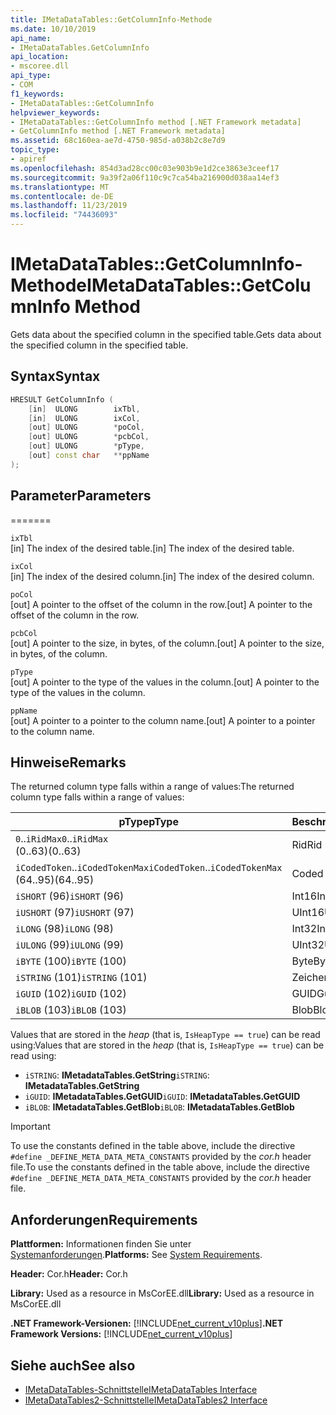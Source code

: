 ```yaml
---
title: IMetaDataTables::GetColumnInfo-Methode
ms.date: 10/10/2019
api_name:
- IMetaDataTables.GetColumnInfo
api_location:
- mscoree.dll
api_type:
- COM
f1_keywords:
- IMetaDataTables::GetColumnInfo
helpviewer_keywords:
- IMetaDataTables::GetColumnInfo method [.NET Framework metadata]
- GetColumnInfo method [.NET Framework metadata]
ms.assetid: 68c160ea-ae7d-4750-985d-a038b2c8e7d9
topic_type:
- apiref
ms.openlocfilehash: 854d3ad28cc00c03e903b9e1d2ce3863e3ceef17
ms.sourcegitcommit: 9a39f2a06f110c9c7ca54ba216900d038aa14ef3
ms.translationtype: MT
ms.contentlocale: de-DE
ms.lasthandoff: 11/23/2019
ms.locfileid: "74436093"
---
```

# <a name="imetadatatablesgetcolumninfo-method"></a><span data-ttu-id="5db87-102">IMetaDataTables::GetColumnInfo-Methode</span><span class="sxs-lookup"><span data-stu-id="5db87-102">IMetaDataTables::GetColumnInfo Method</span></span>
<span data-ttu-id="5db87-103">Gets data about the specified column in the specified table.</span><span class="sxs-lookup"><span data-stu-id="5db87-103">Gets data about the specified column in the specified table.</span></span>  
  
## <a name="syntax"></a><span data-ttu-id="5db87-104">Syntax</span><span class="sxs-lookup"><span data-stu-id="5db87-104">Syntax</span></span>  
  
```cpp  
HRESULT GetColumnInfo (   
    [in]  ULONG        ixTbl,  
    [in]  ULONG        ixCol,  
    [out] ULONG        *poCol,  
    [out] ULONG        *pcbCol,  
    [out] ULONG        *pType,  
    [out] const char   **ppName  
);  
```  
  
## <a name="parameters"></a><span data-ttu-id="5db87-105">Parameter</span><span class="sxs-lookup"><span data-stu-id="5db87-105">Parameters</span></span>
=======

 `ixTbl`  
 <span data-ttu-id="5db87-106">[in] The index of the desired table.</span><span class="sxs-lookup"><span data-stu-id="5db87-106">[in] The index of the desired table.</span></span>  
  
 `ixCol`  
 <span data-ttu-id="5db87-107">[in] The index of the desired column.</span><span class="sxs-lookup"><span data-stu-id="5db87-107">[in] The index of the desired column.</span></span>  
  
 `poCol`  
 <span data-ttu-id="5db87-108">[out] A pointer to the offset of the column in the row.</span><span class="sxs-lookup"><span data-stu-id="5db87-108">[out] A pointer to the offset of the column in the row.</span></span>  
  
 `pcbCol`  
 <span data-ttu-id="5db87-109">[out] A pointer to the size, in bytes, of the column.</span><span class="sxs-lookup"><span data-stu-id="5db87-109">[out] A pointer to the size, in bytes, of the column.</span></span>  
  
 `pType`  
 <span data-ttu-id="5db87-110">[out] A pointer to the type of the values in the column.</span><span class="sxs-lookup"><span data-stu-id="5db87-110">[out] A pointer to the type of the values in the column.</span></span>  
  
 `ppName`  
 <span data-ttu-id="5db87-111">[out] A pointer to a pointer to the column name.</span><span class="sxs-lookup"><span data-stu-id="5db87-111">[out] A pointer to a pointer to the column name.</span></span>  
 
## <a name="remarks"></a><span data-ttu-id="5db87-112">Hinweise</span><span class="sxs-lookup"><span data-stu-id="5db87-112">Remarks</span></span>

<span data-ttu-id="5db87-113">The returned column type falls within a range of values:</span><span class="sxs-lookup"><span data-stu-id="5db87-113">The returned column type falls within a range of values:</span></span>

| <span data-ttu-id="5db87-114">pType</span><span class="sxs-lookup"><span data-stu-id="5db87-114">pType</span></span>                    | <span data-ttu-id="5db87-115">Beschreibung</span><span class="sxs-lookup"><span data-stu-id="5db87-115">Description</span></span>   | <span data-ttu-id="5db87-116">Helper function</span><span class="sxs-lookup"><span data-stu-id="5db87-116">Helper function</span></span>                   |
|--------------------------|---------------|-----------------------------------|
| <span data-ttu-id="5db87-117">`0`..`iRidMax`</span><span class="sxs-lookup"><span data-stu-id="5db87-117">`0`..`iRidMax`</span></span><br><span data-ttu-id="5db87-118">(0..63)</span><span class="sxs-lookup"><span data-stu-id="5db87-118">(0..63)</span></span>   | <span data-ttu-id="5db87-119">Rid</span><span class="sxs-lookup"><span data-stu-id="5db87-119">Rid</span></span>           | <span data-ttu-id="5db87-120">**IsRidType**</span><span class="sxs-lookup"><span data-stu-id="5db87-120">**IsRidType**</span></span><br><span data-ttu-id="5db87-121">**IsRidOrToken**</span><span class="sxs-lookup"><span data-stu-id="5db87-121">**IsRidOrToken**</span></span> |
| <span data-ttu-id="5db87-122">`iCodedToken`..`iCodedTokenMax`</span><span class="sxs-lookup"><span data-stu-id="5db87-122">`iCodedToken`..`iCodedTokenMax`</span></span><br><span data-ttu-id="5db87-123">(64..95)</span><span class="sxs-lookup"><span data-stu-id="5db87-123">(64..95)</span></span> | <span data-ttu-id="5db87-124">Coded token</span><span class="sxs-lookup"><span data-stu-id="5db87-124">Coded token</span></span> | <span data-ttu-id="5db87-125">**IsCodedTokenType**</span><span class="sxs-lookup"><span data-stu-id="5db87-125">**IsCodedTokenType**</span></span> <br><span data-ttu-id="5db87-126">**IsRidOrToken**</span><span class="sxs-lookup"><span data-stu-id="5db87-126">**IsRidOrToken**</span></span> |
| <span data-ttu-id="5db87-127">`iSHORT` (96)</span><span class="sxs-lookup"><span data-stu-id="5db87-127">`iSHORT` (96)</span></span>            | <span data-ttu-id="5db87-128">Int16</span><span class="sxs-lookup"><span data-stu-id="5db87-128">Int16</span></span>         | <span data-ttu-id="5db87-129">**IsFixedType**</span><span class="sxs-lookup"><span data-stu-id="5db87-129">**IsFixedType**</span></span>                   |
| <span data-ttu-id="5db87-130">`iUSHORT` (97)</span><span class="sxs-lookup"><span data-stu-id="5db87-130">`iUSHORT` (97)</span></span>           | <span data-ttu-id="5db87-131">UInt16</span><span class="sxs-lookup"><span data-stu-id="5db87-131">UInt16</span></span>        | <span data-ttu-id="5db87-132">**IsFixedType**</span><span class="sxs-lookup"><span data-stu-id="5db87-132">**IsFixedType**</span></span>                   |
| <span data-ttu-id="5db87-133">`iLONG` (98)</span><span class="sxs-lookup"><span data-stu-id="5db87-133">`iLONG` (98)</span></span>             | <span data-ttu-id="5db87-134">Int32</span><span class="sxs-lookup"><span data-stu-id="5db87-134">Int32</span></span>         | <span data-ttu-id="5db87-135">**IsFixedType**</span><span class="sxs-lookup"><span data-stu-id="5db87-135">**IsFixedType**</span></span>                   |
| <span data-ttu-id="5db87-136">`iULONG` (99)</span><span class="sxs-lookup"><span data-stu-id="5db87-136">`iULONG` (99)</span></span>            | <span data-ttu-id="5db87-137">UInt32</span><span class="sxs-lookup"><span data-stu-id="5db87-137">UInt32</span></span>        | <span data-ttu-id="5db87-138">**IsFixedType**</span><span class="sxs-lookup"><span data-stu-id="5db87-138">**IsFixedType**</span></span>                   |
| <span data-ttu-id="5db87-139">`iBYTE` (100)</span><span class="sxs-lookup"><span data-stu-id="5db87-139">`iBYTE` (100)</span></span>            | <span data-ttu-id="5db87-140">Byte</span><span class="sxs-lookup"><span data-stu-id="5db87-140">Byte</span></span>          | <span data-ttu-id="5db87-141">**IsFixedType**</span><span class="sxs-lookup"><span data-stu-id="5db87-141">**IsFixedType**</span></span>                   |
| <span data-ttu-id="5db87-142">`iSTRING` (101)</span><span class="sxs-lookup"><span data-stu-id="5db87-142">`iSTRING` (101)</span></span>          | <span data-ttu-id="5db87-143">Zeichenfolge</span><span class="sxs-lookup"><span data-stu-id="5db87-143">String</span></span>        | <span data-ttu-id="5db87-144">**IsHeapType**</span><span class="sxs-lookup"><span data-stu-id="5db87-144">**IsHeapType**</span></span>                    |
| <span data-ttu-id="5db87-145">`iGUID` (102)</span><span class="sxs-lookup"><span data-stu-id="5db87-145">`iGUID` (102)</span></span>            | <span data-ttu-id="5db87-146">GUID</span><span class="sxs-lookup"><span data-stu-id="5db87-146">Guid</span></span>          | <span data-ttu-id="5db87-147">**IsHeapType**</span><span class="sxs-lookup"><span data-stu-id="5db87-147">**IsHeapType**</span></span>                    |
| <span data-ttu-id="5db87-148">`iBLOB` (103)</span><span class="sxs-lookup"><span data-stu-id="5db87-148">`iBLOB` (103)</span></span>            | <span data-ttu-id="5db87-149">Blob</span><span class="sxs-lookup"><span data-stu-id="5db87-149">Blob</span></span>          | <span data-ttu-id="5db87-150">**IsHeapType**</span><span class="sxs-lookup"><span data-stu-id="5db87-150">**IsHeapType**</span></span>                    |

<span data-ttu-id="5db87-151">Values that are stored in the *heap* (that is, `IsHeapType == true`) can be read using:</span><span class="sxs-lookup"><span data-stu-id="5db87-151">Values that are stored in the *heap* (that is, `IsHeapType == true`) can be read using:</span></span>

- <span data-ttu-id="5db87-152">`iSTRING`: **IMetadataTables.GetString**</span><span class="sxs-lookup"><span data-stu-id="5db87-152">`iSTRING`: **IMetadataTables.GetString**</span></span>
- <span data-ttu-id="5db87-153">`iGUID`: **IMetadataTables.GetGUID**</span><span class="sxs-lookup"><span data-stu-id="5db87-153">`iGUID`: **IMetadataTables.GetGUID**</span></span>
- <span data-ttu-id="5db87-154">`iBLOB`: **IMetadataTables.GetBlob**</span><span class="sxs-lookup"><span data-stu-id="5db87-154">`iBLOB`: **IMetadataTables.GetBlob**</span></span>

> [!IMPORTANT]
> <span data-ttu-id="5db87-155">To use the constants defined in the table above, include the directive `#define _DEFINE_META_DATA_META_CONSTANTS` provided by the *cor.h* header file.</span><span class="sxs-lookup"><span data-stu-id="5db87-155">To use the constants defined in the table above, include the directive `#define _DEFINE_META_DATA_META_CONSTANTS` provided by the *cor.h* header file.</span></span>

## <a name="requirements"></a><span data-ttu-id="5db87-156">Anforderungen</span><span class="sxs-lookup"><span data-stu-id="5db87-156">Requirements</span></span>  
 <span data-ttu-id="5db87-157">**Plattformen:** Informationen finden Sie unter [Systemanforderungen](../../../../docs/framework/get-started/system-requirements.md).</span><span class="sxs-lookup"><span data-stu-id="5db87-157">**Platforms:** See [System Requirements](../../../../docs/framework/get-started/system-requirements.md).</span></span>  
  
 <span data-ttu-id="5db87-158">**Header:** Cor.h</span><span class="sxs-lookup"><span data-stu-id="5db87-158">**Header:** Cor.h</span></span>  
  
 <span data-ttu-id="5db87-159">**Library:** Used as a resource in MsCorEE.dll</span><span class="sxs-lookup"><span data-stu-id="5db87-159">**Library:** Used as a resource in MsCorEE.dll</span></span>  
  
 <span data-ttu-id="5db87-160">**.NET Framework-Versionen:** [!INCLUDE[net_current_v10plus](../../../../includes/net-current-v10plus-md.md)]</span><span class="sxs-lookup"><span data-stu-id="5db87-160">**.NET Framework Versions:** [!INCLUDE[net_current_v10plus](../../../../includes/net-current-v10plus-md.md)]</span></span>  
  
## <a name="see-also"></a><span data-ttu-id="5db87-161">Siehe auch</span><span class="sxs-lookup"><span data-stu-id="5db87-161">See also</span></span>

- [<span data-ttu-id="5db87-162">IMetaDataTables-Schnittstelle</span><span class="sxs-lookup"><span data-stu-id="5db87-162">IMetaDataTables Interface</span></span>](../../../../docs/framework/unmanaged-api/metadata/imetadatatables-interface.md)
- [<span data-ttu-id="5db87-163">IMetaDataTables2-Schnittstelle</span><span class="sxs-lookup"><span data-stu-id="5db87-163">IMetaDataTables2 Interface</span></span>](../../../../docs/framework/unmanaged-api/metadata/imetadatatables2-interface.md)

